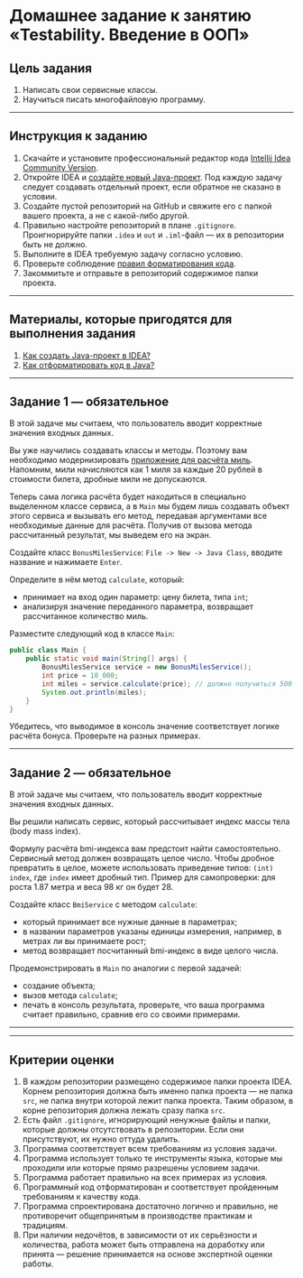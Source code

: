 # Домашнее задание к занятию «Testability. Введение в ООП»

## Цель задания

1. Написать свои сервисные классы.
2. Научиться писать многофайловую программу.

------

## Инструкция к заданию

1. Скачайте и установите профессиональный редактор кода [Intellij Idea Community Version](https://www.jetbrains.com/idea/download/).
1. Откройте IDEA и [создайте новый Java-проект](QA_Java_Idea_Create.md). Под каждую задачу следует создавать отдельный проект, если обратное не сказано в условии.
2. Создайте пустой репозиторий на GitHub и свяжите его с папкой вашего проекта, а не с какой-либо другой.
3. Правильно настройте репозиторий в плане `.gitignore`. Проигнорируйте папки `.idea` и `out` и `.iml`-файл — их в репозитории быть не должно.
4. Выполните в IDEA требуемую задачу согласно условию.
5. Проверьте соблюдение [правил форматирования кода](QA_Java_Idea_Format.md).
6. Закоммитьте и отправьте в репозиторий содержимое папки проекта.

------

## Материалы, которые пригодятся для выполнения задания

1. [Как создать Java-проект в IDEA?](QA_Java_Idea_Create.md)
1. [Как отформатировать код в Java?](QA_Java_Idea_Format.md)

------

## Задание 1 — обязательное

В этой задаче мы считаем, что пользователь вводит корректные значения входных данных.

Вы уже научились создавать классы и методы. Поэтому вам необходимо модернизировать [приложение для расчёта миль](./HW_PRIMITIVES.md). Напомним, мили начисляются как 1 миля за каждые 20 рублей в стоимости билета, дробные мили не допускаются. 

Теперь сама логика расчёта будет находиться в специально выделенном классе сервиса, а в `Main` мы будем лишь создавать объект этого сервиса и вызывать его метод, передавая аргументами все необходимые данные для расчёта. Получив от вызова метода рассчитанный результат, мы выведем его на экран.

Создайте класс `BonusMilesService`: `File -> New -> Java Class`, вводите название и нажимаете `Enter`.

Определите в нём метод `calculate`, который:
* принимает на вход один параметр: цену билета, типа `int`;
* анализируя значение переданного параметра, возвращает рассчитанное количество миль.

Разместите следующий код в классе `Main`:

```java
public class Main {
    public static void main(String[] args) {
        BonusMilesService service = new BonusMilesService();
        int price = 10_000;
        int miles = service.calculate(price); // должно получиться 500
        System.out.println(miles);
    }
}
```

Убедитесь, что выводимое в консоль значение соответствует логике расчёта бонуса. Проверьте на разных примерах.

------

## Задание 2 — обязательное

В этой задаче мы считаем, что пользователь вводит корректные значения входных данных.

Вы решили написать сервис, который рассчитывает индекс массы тела (body mass index).

Формулу расчёта bmi-индекса вам предстоит найти самостоятельно.
Сервисный метод должен возвращать целое число. Чтобы дробное превратить в целое, можете использовать приведение типов: `(int) index`, где `index` имеет дробный тип.
Пример для самопроверки: для роста 1.87 метра и веса 98 кг он будет 28.

Создайте класс `BmiService` с методом `calculate`:
* который принимает все нужные данные в параметрах;
* в названии параметров указаны единицы измерения, например, в метрах ли вы принимаете рост;
* метод возвращает посчитанный bmi-индекс в виде целого числа.

Продемонстрировать в `Main` по аналогии с первой задачей:
* создание объекта;
* вызов метода `calculate`;
* печать в консоль результата, проверьте, что ваша программа считает правильно, сравнив его со своими примерами.

------


------

## Критерии оценки

1. В каждом репозитории размещено содержимое папки проекта IDEA. Корнем репозитория должна быть именно папка проекта — не папка `src`, не папка внутри которой лежит папка проекта. Таким образом, в корне репозитория должна лежать сразу папка `src`.
1. Есть файл `.gitignore`, игнорирующий ненужные файлы и папки, которые должны отсутствовать в репозитории. Если они присутствуют, их нужно оттуда удалить.
1. Программа соответствует всем требованиям из условия задачи.
1. Программа использует только те инструменты языка, которые мы проходили или которые прямо разрешены условием задачи.
1. Программа работает правильно на всех примерах из условия.
1. Программный код отформатирован и соответствует пройденным требованиям к качеству кода.
1. Программа спроектирована достаточно логично и правильно, не противоречит общепринятым в производстве практикам и традициям.
1. При наличии недочётов, в зависимости от их серьёзности и количества, работа может быть отправлена на доработку или принята — решение принимается на основе экспертной оценки работы.
